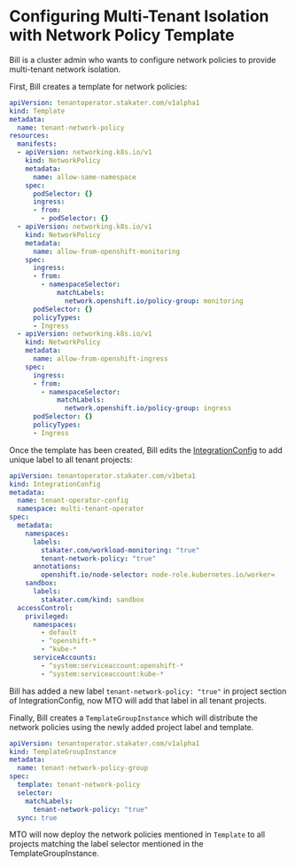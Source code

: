 # Configuring Multi-Tenant Isolation with Network Policy Template

Bill is a cluster admin who wants to configure network policies to provide multi-tenant network isolation.

First, Bill creates a template for network policies:

```yaml
apiVersion: tenantoperator.stakater.com/v1alpha1
kind: Template
metadata:
  name: tenant-network-policy
resources:
  manifests:
  - apiVersion: networking.k8s.io/v1
    kind: NetworkPolicy
    metadata:
      name: allow-same-namespace
    spec:
      podSelector: {}
      ingress:
      - from:
        - podSelector: {}
  - apiVersion: networking.k8s.io/v1
    kind: NetworkPolicy
    metadata:
      name: allow-from-openshift-monitoring
    spec:
      ingress:
      - from:
        - namespaceSelector:
            matchLabels:
              network.openshift.io/policy-group: monitoring
      podSelector: {}
      policyTypes:
      - Ingress
  - apiVersion: networking.k8s.io/v1
    kind: NetworkPolicy
    metadata:
      name: allow-from-openshift-ingress
    spec:
      ingress:
      - from:
        - namespaceSelector:
            matchLabels:
              network.openshift.io/policy-group: ingress
      podSelector: {}
      policyTypes:
      - Ingress
```

Once the template has been created, Bill edits the [IntegrationConfig](../how-to-guides/integration-config.md) to add unique label to all tenant projects:

```yaml
apiVersion: tenantoperator.stakater.com/v1beta1
kind: IntegrationConfig
metadata:
  name: tenant-operator-config
  namespace: multi-tenant-operator
spec:
  metadata:
    namespaces:
      labels:
        stakater.com/workload-monitoring: "true"
        tenant-network-policy: "true"
      annotations:
        openshift.io/node-selector: node-role.kubernetes.io/worker=
    sandbox:
      labels:
        stakater.com/kind: sandbox
  accessControl:
    privileged:
      namespaces:
        - default
        - ^openshift-*
        - ^kube-*
      serviceAccounts:
        - ^system:serviceaccount:openshift-*
        - ^system:serviceaccount:kube-*
```

Bill has added a new label `tenant-network-policy: "true"` in project section of IntegrationConfig, now MTO will add that label in all tenant projects.

Finally, Bill creates a `TemplateGroupInstance` which will distribute the network policies using the newly added project label and template.

```yaml
apiVersion: tenantoperator.stakater.com/v1alpha1
kind: TemplateGroupInstance
metadata:
  name: tenant-network-policy-group
spec:
  template: tenant-network-policy
  selector:
    matchLabels:
      tenant-network-policy: "true"
  sync: true
```

MTO will now deploy the network policies mentioned in `Template` to all projects matching the label selector mentioned in the TemplateGroupInstance.
